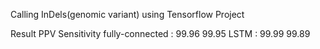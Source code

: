 Calling InDels(genomic variant) using Tensorflow Project

Result                   PPV                 Sensitivity
fully-connected :     99.96                  99.95
LSTM             :     99.99                  99.89